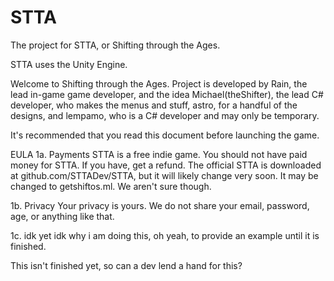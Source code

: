 # STTA
The project for STTA, or Shifting through the Ages.

STTA uses the Unity Engine.

Welcome to Shifting through the Ages.
Project is developed by
Rain, the lead in-game game developer, and the idea
Michael(theShifter), the lead C# developer, who makes the menus and stuff, 
astro, for a handful of the designs, and
lempamo, who is a C# developer and may only be temporary.

It's recommended that you read this document before launching the game.

EULA
1a. Payments
  STTA is a free indie game. You should not have paid money for STTA. If you have, get a refund. The official STTA is downloaded at github.com/STTADev/STTA, but it will likely change very soon. It may be changed to getshiftos.ml. We aren't sure though.
  
1b. Privacy
  Your privacy is yours. We do not share your email, password, age, or anything like that.
  
1c. idk yet
  idk why i am doing this, oh yeah, to provide an example until it is finished.
  
This isn't finished yet, so can a dev lend a hand for this?
